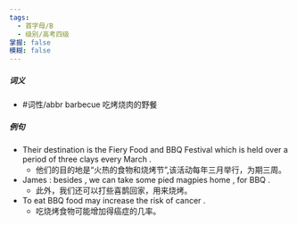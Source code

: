 ```yaml
---
tags:
  - 首字母/B
  - 级别/高考四级
掌握: false
模糊: false
---
```

##### 词义
- #词性/abbr  barbecue 吃烤烧肉的野餐
##### 例句
- Their destination is the Fiery Food and BBQ Festival which is held over a period of three clays every March .
	- 他们的目的地是“火热的食物和烧烤节”,该活动每年三月举行，为期三周。
- James : besides , we can take some pied magpies home , for BBQ .
	- 此外，我们还可以打些喜鹊回家，用来烧烤。
- To eat BBQ food may increase the risk of cancer .
	- 吃烧烤食物可能增加得癌症的几率。
